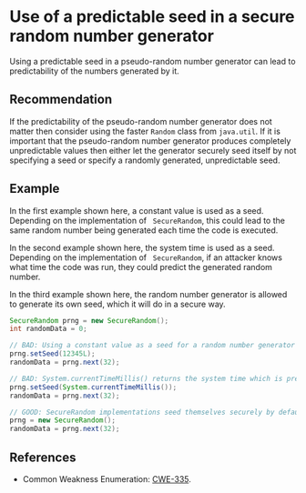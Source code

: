 # Use of a predictable seed in a secure random number generator
Using a predictable seed in a pseudo-random number generator can lead to predictability of the numbers generated by it.


## Recommendation
If the predictability of the pseudo-random number generator does not matter then consider using the faster `Random` class from `java.util`. If it is important that the pseudo-random number generator produces completely unpredictable values then either let the generator securely seed itself by not specifying a seed or specify a randomly generated, unpredictable seed.


## Example
In the first example shown here, a constant value is used as a seed. Depending on the implementation of ` SecureRandom`, this could lead to the same random number being generated each time the code is executed.

In the second example shown here, the system time is used as a seed. Depending on the implementation of ` SecureRandom`, if an attacker knows what time the code was run, they could predict the generated random number.

In the third example shown here, the random number generator is allowed to generate its own seed, which it will do in a secure way.


```java
SecureRandom prng = new SecureRandom();
int randomData = 0;

// BAD: Using a constant value as a seed for a random number generator means all numbers it generates are predictable.
prng.setSeed(12345L);
randomData = prng.next(32);

// BAD: System.currentTimeMillis() returns the system time which is predictable.
prng.setSeed(System.currentTimeMillis());
randomData = prng.next(32);

// GOOD: SecureRandom implementations seed themselves securely by default.
prng = new SecureRandom();
randomData = prng.next(32);

```

## References
* Common Weakness Enumeration: [CWE-335](https://cwe.mitre.org/data/definitions/335.html).
